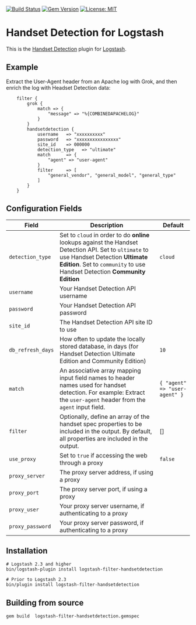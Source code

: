 [![Build Status](https://travis-ci.org/HandsetDetection/logstash-filter-handsetdetection.svg?branch=master)](https://travis-ci.org/HandsetDetection/logstash-filter-handsetdetection)
[![Gem Version](https://badge.fury.io/rb/logstash-filter-handsetdetection.svg)](https://badge.fury.io/rb/logstash-filter-handsetdetection)
[![License: MIT](https://img.shields.io/badge/License-MIT-yellow.svg)](https://opensource.org/licenses/MIT)

# Handset Detection for Logstash

This is the [Handset Detection](http://www.handsetdetection.com/) plugin for [Logstash](https://github.com/elastic/logstash).

## Example

Extract the User-Agent header from an Apache log with Grok, and then enrich the log with Headset Detection data:

```
    filter { 
        grok { 
            match => {  
                "message" => "%{COMBINEDAPACHELOG}" 
            } 
        } 
        handsetdetection {
            username   => "xxxxxxxxxx" 
            password   => "xxxxxxxxxxxxxxxx"
            site_id    => 000000
            detection_type   => "ultimate"
            match      => { 
                "agent" => "user-agent" 
            }
            filter     => [
                "general_vendor", "general_model", "general_type"
            ]
        } 
    }
```

## Configuration Fields

| Field | Description | Default |
| --- | --- | --- |
| `detection_type` | Set to `cloud` in order to do **online** lookups against the Handset Detection API. Set to `ultimate` to use Handset Detection **Ultimate Edition**. Set to `community` to use Handset Detection **Community Edition** | `cloud` |
| `username` | Your Handset Detection API username | |
| `password` | Your Handset Detection API password | |
| `site_id` | The Handset Detection API site ID to use | |
| `db_refresh_days` | How often to update the locally stored database, in days (for Handset Detection Ultimate Edition and Community Edition) | `10` |
| `match` | An associative array mapping input field names to header names used for handset detection. For example: Extract the `user-agent` header from the `agent` input field. | `{ "agent" => "user-agent" }` |
| `filter` | Optionally, define an array of the handset spec properties to be included in the output. By default, all properties are included in the output. | [] |
| `use_proxy` | Set to `true` if accessing the web through a proxy | `false` |
| `proxy_server` | The proxy server address, if using a proxy ||
| `proxy_port` | The proxy server port, if using a proxy ||
| `proxy_user` | Your proxy server username, if authenticating to a proxy ||
| `proxy_password` | Your proxy server password, if authenticating to a proxy ||

## Installation

```
# Logstash 2.3 and higher
bin/logstash-plugin install logstash-filter-handsetdetection

# Prior to Logstash 2.3
bin/plugin install logstash-filter-handsetdetection
```

## Building from source

```
gem build  logstash-filter-handsetdetection.gemspec
```
